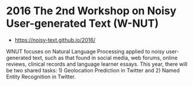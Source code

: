 # 2016 The 2nd Workshop on Noisy User-generated Text (W-NUT)
- https://noisy-text.github.io/2016/  

WNUT focuses on Natural Language Processing applied to noisy user-generated text, such as that found in social media, web forums, online reviews, clinical records and language learner essays. This year, there will be two shared tasks: 1) Geolocation Prediction in Twitter and 2) Named Entity Recognition in Twitter.
